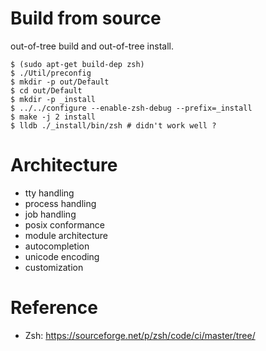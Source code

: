 <!--
{
  "title": "Using/Reading Zsh",
  "date": "2017-04-04T10:18:47+09:00",
  "category": "",
  "tags": ["shell", "source"],
  "draft": true
}
-->

# Build from source

out-of-tree build and out-of-tree install.

```
$ (sudo apt-get build-dep zsh)
$ ./Util/preconfig
$ mkdir -p out/Default
$ cd out/Default
$ mkdir -p _install
$ ../../configure --enable-zsh-debug --prefix=_install
$ make -j 2 install
$ lldb ./_install/bin/zsh # didn't work well ?
```

# Architecture

- tty handling
- process handling
- job handling
- posix conformance
- module architecture
- autocompletion
- unicode encoding
- customization

# Reference

- Zsh: https://sourceforge.net/p/zsh/code/ci/master/tree/
